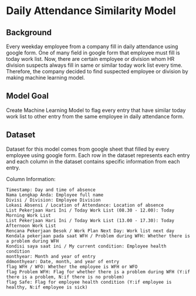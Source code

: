 # Daily Attendance Similarity Model

Background
--- 
Every weekday employee from a company fill in daily attendance using google form. One of many field in google form that employee must fill is today work list. Now, there are certain employee or division whom HR division suspects always fill in same or similar today work list every time. Therefore, the company decided to find suspected employee or division by making machine learning model.

Model Goal
--- 
Create Machine Learning Model to flag every entry that have similar today work list to other entry from the same employee in daily attendance form.

Dataset
--- 
Dataset for this model comes from google sheet that filled by every employee using google form. Each row in the dataset represents each entry and each column in the dataset contains specific information from each entry.

Column Information:

    Timestamp: Day and time of absence
    Nama Lengkap Anda: Employee full name
    Divisi / Division: Employee Division
    Lokasi Absensi / Location of Attendance: Location of absence
    List Pekerjaan Hari Ini / Today Work List (08.30 - 12.00): Today Morning Work List
    List Pekerjaan Hari Ini / Today Work List (13.00 - 17.30): Today Afternoon Work List
    Rencana Pekerjaan Besok / Work Plan Next Day: Work list next day
    Kendala pekerjaan pada saat WFH / Problem during WFH: Whether there is a problem during WFH
    Kondisi saya saat ini / My current condition: Employee health condition
    monthyear: Month and year of entry
    ddmonthyear: Date, month, and year of entry 
    flag WFH / WFO: Whether the employee is WFH or WFO
    flag Problem WFH: Flag for whether there is a problem during WFH (Y:if there is a problem, N:if there is no problem)
    flag Safe: Flag for employee health condition (Y:if employee is healthy, N:if employee is sick)
